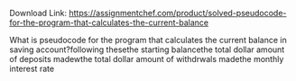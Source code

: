 Download Link: https://assignmentchef.com/product/solved-pseudocode-for-the-program-that-calculates-the-current-balance
<br>
<p class="ui header product-top-header" title="pseudocode for the program that calculates the current balance Solution">What is pseudocode for the program that calculates the current balance in saving account?following thesethe starting balancethe total dollar amount of deposits madewthe total dollar amount of withdrwals madethe monthly interest rate